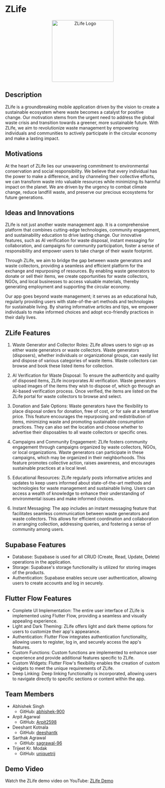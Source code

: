 # ZLife

<p style="text-align: center;"><img src="https://storage.googleapis.com/flutterflow-io-6f20.appspot.com/projects/sust-me-tukv3j/assets/2rsnqahc5olo/ZLife.png" alt="ZLife Logo" height="200px" style="border-radius: 1%; object-fit: cover;"></p>

## Description
ZLife is a groundbreaking mobile application driven by the vision to create a sustainable ecosystem where waste becomes a catalyst for positive change. Our motivation stems from the urgent need to address the global waste crisis and transition towards a greener, more sustainable future. With ZLife, we aim to revolutionize waste management by empowering individuals and communities to actively participate in the circular economy and make a lasting impact.

## Motivations
At the heart of ZLife lies our unwavering commitment to environmental conservation and social responsibility. We believe that every individual has the power to make a difference, and by channeling their collective efforts, we can transform waste into valuable resources while minimizing its harmful impact on the planet. We are driven by the urgency to combat climate change, reduce landfill waste, and preserve our precious ecosystems for future generations.

## Ideas and Innovations
ZLife is not just another waste management app. It is a comprehensive platform that combines cutting-edge technologies, community engagement, and sustainability education to drive lasting change. Our innovative features, such as AI verification for waste disposal, instant messaging for collaboration, and campaigns for community participation, foster a sense of responsibility and empower users to take charge of their waste footprint.

Through ZLife, we aim to bridge the gap between waste generators and waste collectors, providing a seamless and efficient platform for the exchange and repurposing of resources. By enabling waste generators to donate or sell their items, we create opportunities for waste collectors, NGOs, and local businesses to access valuable materials, thereby generating employment and supporting the circular economy.

Our app goes beyond waste management; it serves as an educational hub, regularly providing users with state-of-the-art methods and technologies for sustainable living. By sharing informative articles and tips, we empower individuals to make informed choices and adopt eco-friendly practices in their daily lives.

## ZLife Features
1. Waste Generator and Collector Roles:
ZLife allows users to sign up as either waste generators or waste collectors. Waste generators (disposers), whether individuals or organizational groups, can easily list and dispose of various categories of waste items. Waste collectors can browse and book these listed items for collection.

2. AI Verification for Waste Disposal:
To ensure the authenticity and quality of disposed items, ZLife incorporates AI verification. Waste generators upload images of the items they wish to dispose of, which go through an AI-based verification process. Once verified, the items are listed on the ZLife portal for waste collectors to browse and select.

3. Donation and Sale Options:
Waste generators have the flexibility to place disposal orders for donation, free of cost, or for sale at a tentative price. This feature encourages the repurposing and redistribution of items, minimizing waste and promoting sustainable consumption practices. They can also set the location and choose whether to advertise their disposables to all waste collectors or specific ones.

4. Campaigns and Community Engagement:
ZLife fosters community engagement through campaigns organized by waste collectors, NGOs, or local organizations. Waste generators can participate in these campaigns, which may be organized in their neighborhoods. This feature promotes collective action, raises awareness, and encourages sustainable practices at a local level.

5. Educational Resources:
ZLife regularly posts informative articles and updates to keep users informed about state-of-the-art methods and technologies for waste management and sustainable living. Users can access a wealth of knowledge to enhance their understanding of environmental issues and make informed choices.

6. Instant Messaging:
The app includes an instant messaging feature that facilitates seamless communication between waste generators and waste collectors. This allows for efficient coordination and collaboration in arranging collection, addressing queries, and fostering a sense of community among users.

## Supabase Features
- Database: Supabase is used for all CRUD (Create, Read, Update, Delete) operations in the application.
- Storage: Supabase's storage functionality is utilized for storing images of the products.
- Authentication: Supabase enables secure user authentication, allowing users to create accounts and log in securely.

## Flutter Flow Features
- Complete UI Implementation: The entire user interface of ZLife is implemented using Flutter Flow, providing a seamless and visually appealing experience.
- Light and Dark Theming: ZLife offers light and dark theme options for users to customize their app's appearance.
- Authentication: Flutter Flow integrates authentication functionality, allowing users to register, log in, and securely access the app's features.
- Custom Functions: Custom functions are implemented to enhance user experience and provide additional features specific to ZLife.
- Custom Widgets: Flutter Flow's flexibility enables the creation of custom widgets to meet the unique requirements of ZLife.
- Deep Linking: Deep linking functionality is incorporated, allowing users to navigate directly to specific sections or content within the app.

## Team Members
- Abhishek Singh
  - GitHub: [abhishek-900](https://github.com/abhishek-900)
- Arpit Agarwal
  - GitHub: [Arpit2598](https://github.com/Arpit2598)
- Deeshant Kotnala
  - GitHub: [deeshantk](https://github.com/deeshantk)
- Sarthak Agrawal
  - GitHub: [sagrawal-96](https://github.com/sagrawal-96)
- Trijeet Kr. Modak
  - GitHub: [uniquetrij](https://github.com/uniquetrij)

## Demo Video
Watch the ZLife demo video on YouTube: [ZLife Demo](https://youtu.be/demo-video-link)
